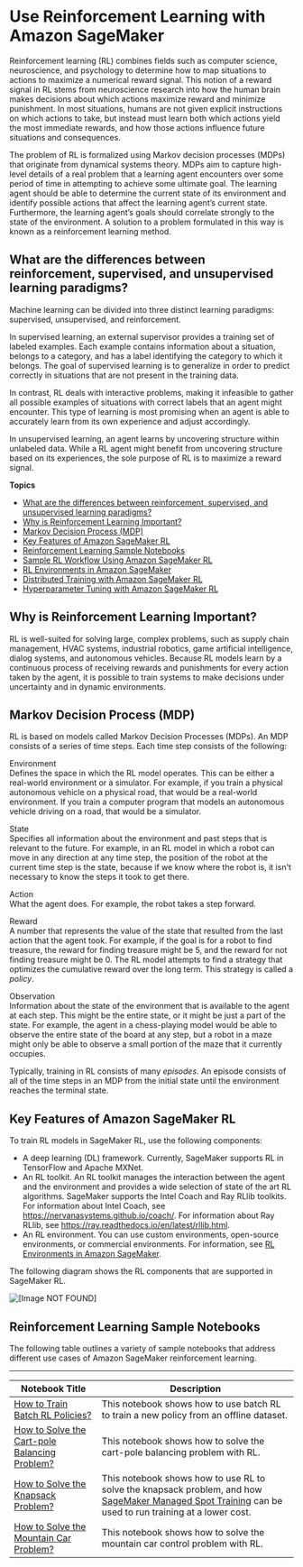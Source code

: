 # Use Reinforcement Learning with Amazon SageMaker<a name="reinforcement-learning"></a>

Reinforcement learning \(RL\) combines fields such as computer science, neuroscience, and psychology to determine how to map situations to actions to maximize a numerical reward signal\. This notion of a reward signal in RL stems from neuroscience research into how the human brain makes decisions about which actions maximize reward and minimize punishment\. In most situations, humans are not given explicit instructions on which actions to take, but instead must learn both which actions yield the most immediate rewards, and how those actions influence future situations and consequences\. 

The problem of RL is formalized using Markov decision processes \(MDPs\) that originate from dynamical systems theory\. MDPs aim to capture high\-level details of a real problem that a learning agent encounters over some period of time in attempting to achieve some ultimate goal\. The learning agent should be able to determine the current state of its environment and identify possible actions that affect the learning agent’s current state\. Furthermore, the learning agent’s goals should correlate strongly to the state of the environment\. A solution to a problem formulated in this way is known as a reinforcement learning method\. 

## What are the differences between reinforcement, supervised, and unsupervised learning paradigms?<a name="rl-differences"></a>

Machine learning can be divided into three distinct learning paradigms: supervised, unsupervised, and reinforcement\.

In supervised learning, an external supervisor provides a training set of labeled examples\. Each example contains information about a situation, belongs to a category, and has a label identifying the category to which it belongs\. The goal of supervised learning is to generalize in order to predict correctly in situations that are not present in the training data\. 

In contrast, RL deals with interactive problems, making it infeasible to gather all possible examples of situations with correct labels that an agent might encounter\. This type of learning is most promising when an agent is able to accurately learn from its own experience and adjust accordingly\. 

In unsupervised learning, an agent learns by uncovering structure within unlabeled data\. While a RL agent might benefit from uncovering structure based on its experiences, the sole purpose of RL is to maximize a reward signal\. 

**Topics**
+ [What are the differences between reinforcement, supervised, and unsupervised learning paradigms?](#rl-differences)
+ [Why is Reinforcement Learning Important?](#rl-why)
+ [Markov Decision Process \(MDP\)](#rl-terms)
+ [Key Features of Amazon SageMaker RL](#sagemaker-rl)
+ [Reinforcement Learning Sample Notebooks](#sagemaker-rl-notebooks)
+ [Sample RL Workflow Using Amazon SageMaker RL](sagemaker-rl-workflow.md)
+ [RL Environments in Amazon SageMaker](sagemaker-rl-environments.md)
+ [Distributed Training with Amazon SageMaker RL](sagemaker-rl-distributed.md)
+ [Hyperparameter Tuning with Amazon SageMaker RL](sagemaker-rl-tuning.md)

## Why is Reinforcement Learning Important?<a name="rl-why"></a>

RL is well\-suited for solving large, complex problems, such as supply chain management, HVAC systems, industrial robotics, game artificial intelligence, dialog systems, and autonomous vehicles\. Because RL models learn by a continuous process of receiving rewards and punishments for every action taken by the agent, it is possible to train systems to make decisions under uncertainty and in dynamic environments\. 

## Markov Decision Process \(MDP\)<a name="rl-terms"></a>

RL is based on models called Markov Decision Processes \(MDPs\)\. An MDP consists of a series of time steps\. Each time step consists of the following:

Environment  
Defines the space in which the RL model operates\. This can be either a real\-world environment or a simulator\. For example, if you train a physical autonomous vehicle on a physical road, that would be a real\-world environment\. If you train a computer program that models an autonomous vehicle driving on a road, that would be a simulator\.

State  
Specifies all information about the environment and past steps that is relevant to the future\. For example, in an RL model in which a robot can move in any direction at any time step, the position of the robot at the current time step is the state, because if we know where the robot is, it isn't necessary to know the steps it took to get there\.

Action  
What the agent does\. For example, the robot takes a step forward\.

Reward  
A number that represents the value of the state that resulted from the last action that the agent took\. For example, if the goal is for a robot to find treasure, the reward for finding treasure might be 5, and the reward for not finding treasure might be 0\. The RL model attempts to find a strategy that optimizes the cumulative reward over the long term\. This strategy is called a *policy*\.

Observation  
Information about the state of the environment that is available to the agent at each step\. This might be the entire state, or it might be just a part of the state\. For example, the agent in a chess\-playing model would be able to observe the entire state of the board at any step, but a robot in a maze might only be able to observe a small portion of the maze that it currently occupies\.

Typically, training in RL consists of many *episodes*\. An episode consists of all of the time steps in an MDP from the initial state until the environment reaches the terminal state\.

## Key Features of Amazon SageMaker RL<a name="sagemaker-rl"></a>

To train RL models in SageMaker RL, use the following components: 
+ A deep learning \(DL\) framework\. Currently, SageMaker supports RL in TensorFlow and Apache MXNet\.
+ An RL toolkit\. An RL toolkit manages the interaction between the agent and the environment and provides a wide selection of state of the art RL algorithms\. SageMaker supports the Intel Coach and Ray RLlib toolkits\. For information about Intel Coach, see [https://nervanasystems\.github\.io/coach/](https://nervanasystems.github.io/coach/)\. For information about Ray RLlib, see [https://ray\.readthedocs\.io/en/latest/rllib\.html](https://ray.readthedocs.io/en/latest/rllib.html)\.
+ An RL environment\. You can use custom environments, open\-source environments, or commercial environments\. For information, see [RL Environments in Amazon SageMaker](sagemaker-rl-environments.md)\.

The following diagram shows the RL components that are supported in SageMaker RL\.

![\[Image NOT FOUND\]](http://docs.aws.amazon.com/sagemaker/latest/dg/images/sagemaker-rl-support.png)

## Reinforcement Learning Sample Notebooks<a name="sagemaker-rl-notebooks"></a>

The following table outlines a variety of sample notebooks that address different use cases of Amazon SageMaker reinforcement learning\.


****  

| **Notebook Title** | **Description** | 
| --- | --- | 
|  [How to Train Batch RL Policies?](https://github.com/awslabs/amazon-sagemaker-examples/blob/master/reinforcement_learning/rl_cartpole_batch_coach/rl_cartpole_batch_coach.ipynb)  |  This notebook shows how to use batch RL to train a new policy from an offline dataset\.  | 
|  [How to Solve the Cart\-pole Balancing Problem?](https://github.com/awslabs/amazon-sagemaker-examples/blob/master/reinforcement_learning/rl_cartpole_coach/rl_cartpole_coach_gymEnv.ipynb)  |  This notebook shows how to solve the cart\-pole balancing problem with RL\.   | 
|  [How to Solve the Knapsack Problem?](https://github.com/awslabs/amazon-sagemaker-examples/blob/master/reinforcement_learning/rl_knapsack_coach_custom/rl_knapsack_coach_customEnv.ipynb)  |  This notebook shows how to use RL to solve the knapsack problem, and how [SageMaker Managed Spot Training](https://github.com/awslabs/amazon-sagemaker-examples/blob/master/reinforcement_learning/rl_managed_spot_cartpole_coach/rl_managed_spot_cartpole_coach_gymEnv.ipynb) can be used to run training at a lower cost\.   | 
|  [How to Solve the Mountain Car Problem?](https://github.com/awslabs/amazon-sagemaker-examples/blob/master/reinforcement_learning/rl_mountain_car_coach_gymEnv/rl_mountain_car_coach_gymEnv.ipynb)  |  This notebook shows how to solve the mountain car control problem with RL\.  | 